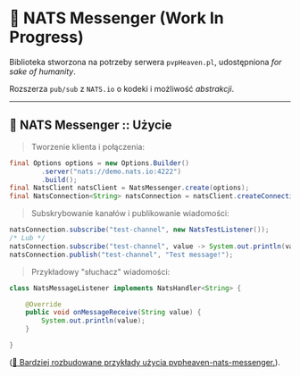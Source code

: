 # 🌠 NATS Messenger (Work In Progress)
Biblioteka stworzona na potrzeby serwera `pvpHeaven.pl`, udostępniona *for sake of humanity*.

Rozszerza `pub/sub` z `NATS.io` o kodeki i możliwość *abstrakcji*.

---
## 🌠 NATS Messenger :: Użycie

> Tworzenie klienta i połączenia:
```java
final Options options = new Options.Builder()
        .server("nats://demo.nats.io:4222")
        .build();
final NatsClient natsClient = NatsMessenger.create(options);
final NatsConnection<String> natsConnection = natsClient.createConnection(new NatsStringCodec());
```

> Subskrybowanie kanałów i publikowanie wiadomości:
```java
natsConnection.subscribe("test-channel", new NatsTestListener());
/* Lub */
natsConnection.subscribe("test-channel", value -> System.out.println(value));
natsConnection.publish("test-channel", "Test message!");
```

> Przykładowy "słuchacz" wiadomości:
```java
class NatsMessageListener implements NatsHandler<String> {

    @Override
    public void onMessageReceive(String value) {
        System.out.println(value);
    }

}
```
([🌠 Bardziej rozbudowane przykłady użycia pvpheaven-nats-messenger.](https://github.com/nwseOOO/pvpheaven-nats-messenger-examples)).
